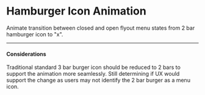 <h1>Hamburger Icon Animation</h1>

<p>Animate transition between closed and open flyout menu states from 2 bar hamburger icon to "x".</p>

<hr />

<h4>Considerations</h4>

<p>Traditional standard 3 bar burger icon should be reduced to 2 bars to support the animation more seamlessly. Still determining if UX would support the change as users may not identify the 2 bar burger as a menu icon.</p>

